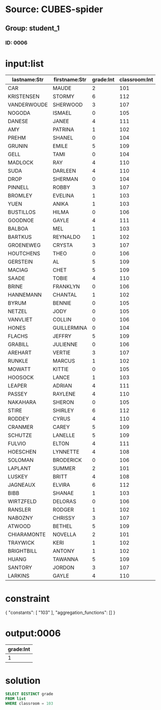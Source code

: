 # Source: CUBES-spider
## Group: student_1
### ID: 0006

# input:list

| lastname:Str | firstname:Str | grade:Int | classroom:Int |
|---|---|---|---|
| CAR |  MAUDE | 2 | 101 |
| KRISTENSEN |  STORMY | 6 | 112 |
| VANDERWOUDE |  SHERWOOD | 3 | 107 |
| NOGODA |  ISMAEL | 0 | 105 |
| DANESE |  JANEE | 4 | 111 |
| AMY |  PATRINA | 1 | 102 |
| PREHM |  SHANEL | 0 | 104 |
| GRUNIN |  EMILE | 5 | 109 |
| GELL |  TAMI | 0 | 104 |
| MADLOCK |  RAY | 4 | 110 |
| SUDA |  DARLEEN | 4 | 110 |
| DROP |  SHERMAN | 0 | 104 |
| PINNELL |  ROBBY | 3 | 107 |
| BROMLEY |  EVELINA | 1 | 103 |
| YUEN |  ANIKA | 1 | 103 |
| BUSTILLOS |  HILMA | 0 | 106 |
| GOODNOE |  GAYLE | 4 | 111 |
| BALBOA |  MEL | 1 | 103 |
| BARTKUS |  REYNALDO | 1 | 102 |
| GROENEWEG |  CRYSTA | 3 | 107 |
| HOUTCHENS |  THEO | 0 | 106 |
| GERSTEIN |  AL | 5 | 109 |
| MACIAG |  CHET | 5 | 109 |
| SAADE |  TOBIE | 4 | 110 |
| BRINE |  FRANKLYN | 0 | 106 |
| HANNEMANN |  CHANTAL | 1 | 102 |
| BYRUM |  BENNIE | 0 | 105 |
| NETZEL |  JODY | 0 | 105 |
| VANVLIET |  COLLIN | 0 | 106 |
| HONES |  GUILLERMINA | 0 | 104 |
| FLACHS |  JEFFRY | 5 | 109 |
| GRABILL |  JULIENNE | 0 | 106 |
| AREHART |  VERTIE | 3 | 107 |
| RUNKLE |  MARCUS | 1 | 102 |
| MOWATT |  KITTIE | 0 | 105 |
| HOOSOCK |  LANCE | 1 | 103 |
| LEAPER |  ADRIAN | 4 | 111 |
| PASSEY |  RAYLENE | 4 | 110 |
| NAKAHARA |  SHERON | 0 | 105 |
| STIRE |  SHIRLEY | 6 | 112 |
| RODDEY |  CYRUS | 4 | 110 |
| CRANMER |  CAREY | 5 | 109 |
| SCHUTZE |  LANELLE | 5 | 109 |
| FULVIO |  ELTON | 4 | 111 |
| HOESCHEN |  LYNNETTE | 4 | 108 |
| SOLOMAN |  BRODERICK | 0 | 106 |
| LAPLANT |  SUMMER | 2 | 101 |
| LUSKEY |  BRITT | 4 | 108 |
| JAGNEAUX |  ELVIRA | 6 | 112 |
| BIBB |  SHANAE | 1 | 103 |
| WIRTZFELD |  DELORAS | 0 | 106 |
| RANSLER |  RODGER | 1 | 102 |
| NABOZNY |  CHRISSY | 3 | 107 |
| ATWOOD |  BETHEL | 5 | 109 |
| CHIARAMONTE |  NOVELLA | 2 | 101 |
| TRAYWICK |  KERI | 1 | 102 |
| BRIGHTBILL |  ANTONY | 1 | 102 |
| HUANG |  TAWANNA | 5 | 109 |
| SANTORY |  JORDON | 3 | 107 |
| LARKINS |  GAYLE | 4 | 110 |

# constraint

{
  "constants": [
    "103"
  ],
  "aggregation_functions": []
}

# output:0006

| grade:Int |
|---|
| 1 |

# solution

```sql
SELECT DISTINCT grade
FROM list
WHERE classroom = 103
```
